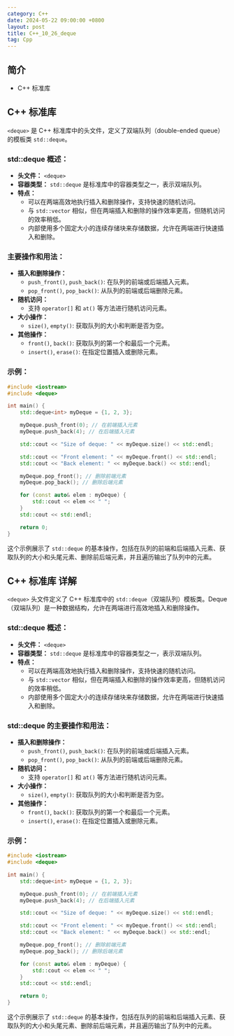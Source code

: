 ```yaml
---
category: C++
date: 2024-05-22 09:00:00 +0800
layout: post
title: C++_10_26_deque
tag: Cpp
---
```

## 简介

+ C++ <deque>标准库

## C++ <deque>标准库

`<deque>` 是 C++ 标准库中的头文件，定义了双端队列（double-ended queue）的模板类 `std::deque`。

### std::deque 概述：
- **头文件：** `<deque>`
- **容器类型：** `std::deque` 是标准库中的容器类型之一，表示双端队列。
- **特点：**
  - 可以在两端高效地执行插入和删除操作，支持快速的随机访问。
  - 与 `std::vector` 相似，但在两端插入和删除的操作效率更高，但随机访问的效率稍低。
  - 内部使用多个固定大小的连续存储块来存储数据，允许在两端进行快速插入和删除。

### 主要操作和用法：
- **插入和删除操作：**
  - `push_front()`, `push_back()`: 在队列的前端或后端插入元素。
  - `pop_front()`, `pop_back()`: 从队列的前端或后端删除元素。
- **随机访问：**
  - 支持 `operator[]` 和 `at()` 等方法进行随机访问元素。
- **大小操作：**
  - `size()`, `empty()`: 获取队列的大小和判断是否为空。
- **其他操作：**
  - `front()`, `back()`: 获取队列的第一个和最后一个元素。
  - `insert()`, `erase()`: 在指定位置插入或删除元素。

### 示例：
```cpp
#include <iostream>
#include <deque>

int main() {
    std::deque<int> myDeque = {1, 2, 3};

    myDeque.push_front(0); // 在前端插入元素
    myDeque.push_back(4); // 在后端插入元素

    std::cout << "Size of deque: " << myDeque.size() << std::endl;

    std::cout << "Front element: " << myDeque.front() << std::endl;
    std::cout << "Back element: " << myDeque.back() << std::endl;

    myDeque.pop_front(); // 删除前端元素
    myDeque.pop_back(); // 删除后端元素

    for (const auto& elem : myDeque) {
        std::cout << elem << " ";
    }
    std::cout << std::endl;

    return 0;
}
```

这个示例展示了 `std::deque` 的基本操作，包括在队列的前端和后端插入元素、获取队列的大小和头尾元素、删除前后端元素，并且遍历输出了队列中的元素。

## C++ <deque>标准库 详解

`<deque>` 头文件定义了 C++ 标准库中的 `std::deque`（双端队列）模板类。Deque（双端队列）是一种数据结构，允许在两端进行高效地插入和删除操作。

### std::deque 概述：
- **头文件：** `<deque>`
- **容器类型：** `std::deque` 是标准库中的容器类型之一，表示双端队列。
- **特点：**
  - 可以在两端高效地执行插入和删除操作，支持快速的随机访问。
  - 与 `std::vector` 相似，但在两端插入和删除的操作效率更高，但随机访问的效率稍低。
  - 内部使用多个固定大小的连续存储块来存储数据，允许在两端进行快速插入和删除。

### std::deque 的主要操作和用法：
- **插入和删除操作：**
  - `push_front()`, `push_back()`: 在队列的前端或后端插入元素。
  - `pop_front()`, `pop_back()`: 从队列的前端或后端删除元素。
- **随机访问：**
  - 支持 `operator[]` 和 `at()` 等方法进行随机访问元素。
- **大小操作：**
  - `size()`, `empty()`: 获取队列的大小和判断是否为空。
- **其他操作：**
  - `front()`, `back()`: 获取队列的第一个和最后一个元素。
  - `insert()`, `erase()`: 在指定位置插入或删除元素。

### 示例：
```cpp
#include <iostream>
#include <deque>

int main() {
    std::deque<int> myDeque = {1, 2, 3};

    myDeque.push_front(0); // 在前端插入元素
    myDeque.push_back(4); // 在后端插入元素

    std::cout << "Size of deque: " << myDeque.size() << std::endl;

    std::cout << "Front element: " << myDeque.front() << std::endl;
    std::cout << "Back element: " << myDeque.back() << std::endl;

    myDeque.pop_front(); // 删除前端元素
    myDeque.pop_back(); // 删除后端元素

    for (const auto& elem : myDeque) {
        std::cout << elem << " ";
    }
    std::cout << std::endl;

    return 0;
}
```

这个示例展示了 `std::deque` 的基本操作，包括在队列的前端和后端插入元素、获取队列的大小和头尾元素、删除前后端元素，并且遍历输出了队列中的元素。
